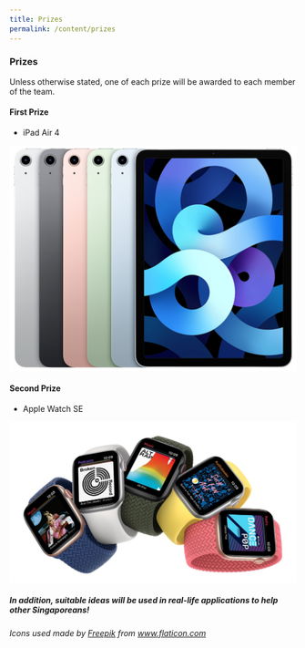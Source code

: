 ```yaml
---
title: Prizes
permalink: /content/prizes
---
```


### **Prizes**
<!-- TODO don't forget to downsize the pictures! -->
Unless otherwise stated, one of each prize will be awarded to each member of the team.

#### **First Prize**
- iPad Air 4
<!-- ![first-prize](images/trophy_1st.svg) -->
![ipad-air](images/ipad_air.png)
<!-- test test -->
<!-- <img src="images/ipad_air.png" alt="ipad-air" width="10"/> -->

#### **Second Prize**
- Apple Watch SE
<!-- ![second-prize](images/trophy_2nd.svg) -->
![apple-watch](images/apple_watch.jpg)

##### In addition, suitable ideas will be used in real-life applications to help other Singaporeans!

*Icons used made by <a href="https://www.freepik.com" title="Freepik">Freepik</a> from <a href="https://www.flaticon.com/" title="Flaticon">www.flaticon.com</a>*